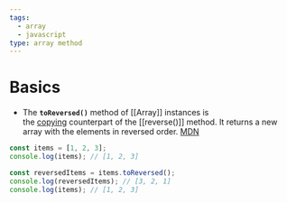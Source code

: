 ```yaml
---
tags:
  - array
  - javascript
type: array method
---
```

# Basics
- The **`toReversed()`** method of [[Array]] instances is the [copying](https://developer.mozilla.org/en-US/docs/Web/JavaScript/Reference/Global_Objects/Array#copying_methods_and_mutating_methods) counterpart of the [[reverse()]] method. It returns a new array with the elements in reversed order. [MDN](https://developer.mozilla.org/en-US/docs/Web/JavaScript/Reference/Global_Objects/Array/toReversed)

```javascript
const items = [1, 2, 3];
console.log(items); // [1, 2, 3]

const reversedItems = items.toReversed();
console.log(reversedItems); // [3, 2, 1]
console.log(items); // [1, 2, 3]
```
